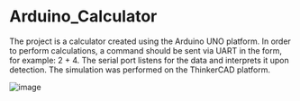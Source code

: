 # Arduino_Calculator

The project is a calculator created using the Arduino UNO platform. In order to perform calculations, a command should be sent via UART in the form, for example: 2 + 4. The serial port listens for the data and interprets it upon detection. The simulation was performed on the ThinkerCAD platform.

![image](https://user-images.githubusercontent.com/74513162/109532611-93ac1980-7ab9-11eb-9475-4d4ab77af8c2.png)
